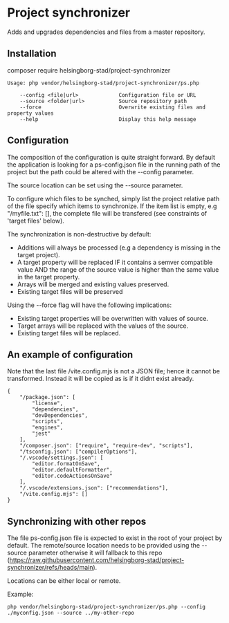# Project synchronizer
Adds and upgrades dependencies and files from a master repository.

## Installation
composer require helsingborg-stad/project-synchronizer

```
Usage: php vendor/helsingborg-stad/project-synchronizer/ps.php

	--config <file|url>            	Configuration file or URL
	--source <folder|url>          	Source repository path
	--force							Overwrite existing files and property values
	--help                         	Display this help message
```

## Configuration
The composition of the configuration is quite straight forward. By default the application 
is looking for a ps-config.json file in the running path of the project but the path could be
altered with the --config parameter.

The source location can be set using the --source parameter.

To configure which files to be synched, simply list the project relative path of the file 
specify which items to synchronize. If the item list is empty, e.g "/myfile.txt": [], the complete file 
will be transfered (see constraints of 'target files' below).

The synchronization is non-destructive by default:
- Additions will always be processed (e.g a dependency is missing in the target project).
- A target property will be replaced IF it contains a semver compatible value AND the range of the
source value is higher than the same value in the target property.
- Arrays will be merged and existing values preserved.
- Existing target files will be preserved 

Using the --force flag will have the following implications:
- Existing target properties will be overwritten with values of source.
- Target arrays will be replaced with the values of the source.
- Existing target files will be replaced.

## An example of configuration
Note that the last file /vite.config.mjs is not a JSON file; hence it cannot be transformed. Instead it will be copied as is
if it didnt exist already.

````
{
	"/package.json": [
		"license",
		"dependencies",
		"devDependencies",
		"scripts",
		"engines",
		"jest"
	],
	"/composer.json": ["require", "require-dev", "scripts"],
	"/tsconfig.json": ["compilerOptions"],
	"/.vscode/settings.json": [
		"editor.formatOnSave",
		"editor.defaultFormatter",
		"editor.codeActionsOnSave"
	],
	"/.vscode/extensions.json": ["recommendations"],
	"/vite.config.mjs": []
}
````

## Synchronizing with other repos
The file ps-config.json file is expected to exist in the root of your project by default.
The remote/source location needs to be provided using the --source parameter otherwise it will
fallback to this repo (https://raw.githubusercontent.com/helsingborg-stad/project-synchronizer/refs/heads/main).

Locations can be either local or remote.

Example:
````
php vendor/helsingborg-stad/project-synchronizer/ps.php --config ./myconfig.json --source ../my-other-repo
````
